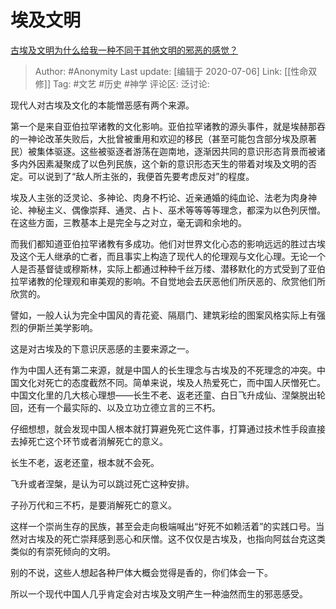 # 埃及文明
[古埃及文明为什么给我一种不同于其他文明的邪恶的感觉？](https://www.zhihu.com/question/311553476/answer/630142885)

> Author: #Anonymity
> Last update: [编辑于 2020-07-06]
> Link: [[性命双修]]
> Tag: #文艺 #历史 #神学
> 评论区:
> 泛讨论:

现代人对古埃及文化的本能憎恶感有两个来源。

第一个是来自亚伯拉罕诸教的文化影响。亚伯拉罕诸教的源头事件，就是埃赫那吞的一神论改革失败后，大批曾被重用和欢迎的移民（甚至可能包含部分埃及原著民）被集体驱逐。这些被驱逐者游荡在迦南地，逐渐因共同的意识形态背景而被诸多内外因素凝聚成了以色列民族，这个新的意识形态天生的带着对埃及文明的否定。可以说到了“敌人所主张的，我便首先要考虑反对”的程度。

埃及人主张的泛灵论、多神论、肉身不朽论、近亲通婚的纯血论、法老为肉身神论、神秘主义、偶像崇拜、通灵、占卜、巫术等等等等理念，都深为以色列厌憎。在这些方面，三教基本上是完全与之对立，毫无调和余地的。

而我们都知道亚伯拉罕诸教有多成功。他们对世界文化心态的影响远远的胜过古埃及这个无人继承的亡者，而且事实上构造了现代人的伦理观与文化心理。无论一个人是否基督徒或穆斯林，实际上都通过种种千丝万缕、潜移默化的方式受到了亚伯拉罕诸教的伦理观和审美观的影响。不自觉地会去厌恶他们所厌恶的、欣赏他们所欣赏的。

譬如，一般人认为完全中国风的青花瓷、隔扇门、建筑彩绘的图案风格实际上有强烈的伊斯兰美学影响。

这是对古埃及的下意识厌恶感的主要来源之一。

作为中国人还有第二来源，就是中国人的长生理念与古埃及的不死理念的冲突。中国文化对死亡的态度截然不同。简单来说，埃及人热爱死亡，而中国人厌憎死亡。中国文化里的几大核心理想——长生不老、返老还童、白日飞升成仙、涅槃脱出轮回，还有一个最实际的、以及立功立德立言的三不朽。

仔细想想，就会发现中国人根本就打算避免死亡这件事，打算通过技术性手段直接去掉死亡这个环节或者消解死亡的意义。

长生不老，返老还童，根本就不会死。

飞升或者涅槃，是认为可以跳过死亡这种安排。

子孙万代和三不朽，是要消解死亡的意义。

这样一个崇尚生存的民族，甚至会走向极端喊出“好死不如赖活着”的实践口号。当然对古埃及的死亡崇拜感到恶心和厌憎。这不仅仅是古埃及，也指向阿兹台克这类类似的有崇死倾向的文明。

别的不说，这些人想起各种尸体大概会觉得是香的，你们体会一下。

所以一个现代中国人几乎肯定会对古埃及文明产生一种油然而生的邪恶感受。

